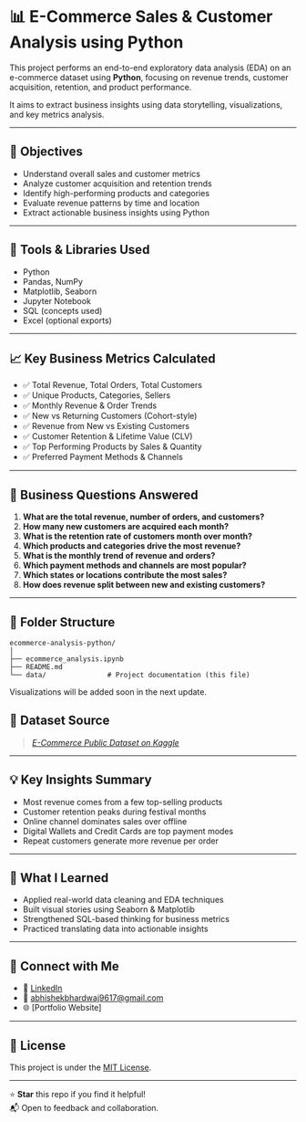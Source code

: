  # 📊 E-Commerce Sales & Customer Analysis using Python

This project performs an end-to-end exploratory data analysis (EDA) on an e-commerce dataset using **Python**, focusing on revenue trends, customer acquisition, retention, and product performance.

It aims to extract business insights using data storytelling, visualizations, and key metrics analysis.

---

## 🚀 Objectives

- Understand overall sales and customer metrics
- Analyze customer acquisition and retention trends
- Identify high-performing products and categories
- Evaluate revenue patterns by time and location
- Extract actionable business insights using Python

---

## 🧰 Tools & Libraries Used

- Python
- Pandas, NumPy
- Matplotlib, Seaborn
- Jupyter Notebook
- SQL (concepts used)
- Excel (optional exports)

---

## 📈 Key Business Metrics Calculated

- ✅ Total Revenue, Total Orders, Total Customers
- ✅ Unique Products, Categories, Sellers
- ✅ Monthly Revenue & Order Trends
- ✅ New vs Returning Customers (Cohort-style)
- ✅ Revenue from New vs Existing Customers
- ✅ Customer Retention & Lifetime Value (CLV)
- ✅ Top Performing Products by Sales & Quantity
- ✅ Preferred Payment Methods & Channels

---

## 🔎 Business Questions Answered

1. **What are the total revenue, number of orders, and customers?**  
2. **How many new customers are acquired each month?**  
3. **What is the retention rate of customers month over month?**  
4. **Which products and categories drive the most revenue?**  
5. **What is the monthly trend of revenue and orders?**  
6. **Which payment methods and channels are most popular?**  
7. **Which states or locations contribute the most sales?**  
8. **How does revenue split between new and existing customers?**

---

## 📂 Folder Structure

```
ecommerce-analysis-python/
│
├── ecommerce_analysis.ipynb
├── README.md
└── data/               # Project documentation (this file)
```



Visualizations will be added soon in the next update.

## 📁 Dataset Source

> *[E-Commerce Public Dataset on Kaggle](https://www.kaggle.com/datasets/singhpriyanshu29/e-commerce-analytics)*  

---

## 💡 Key Insights Summary

- Most revenue comes from a few top-selling products
- Customer retention peaks during festival months
- Online channel dominates sales over offline
- Digital Wallets and Credit Cards are top payment modes
- Repeat customers generate more revenue per order

---

## 🧠 What I Learned

- Applied real-world data cleaning and EDA techniques  
- Built visual stories using Seaborn & Matplotlib  
- Strengthened SQL-based thinking for business metrics  
- Practiced translating data into actionable insights

---

## 🔗 Connect with Me

- 💼 [LinkedIn](www.linkedin.com/in/abhishek-bhardwaj-820b33343)
- 📧 abhishekbhardwaj9617@gmail.com
- 🌐 [Portfolio Website]

---

## 📝 License

This project is under the [MIT License](LICENSE).

---

⭐️ **Star** this repo if you find it helpful!  
📬 Open to feedback and collaboration.


